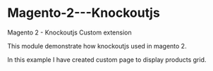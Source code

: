 # Magento-2---Knockoutjs
Magento 2 - Knockoutjs Custom extension 

This module demonstrate how knockoutjs used in magento 2.

In this example I have created custom page to display products grid.
